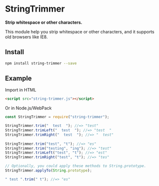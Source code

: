 # StringTrimmer

**Strip whitespace or other characters.**

This module help you strip whitespace or other characters, and it supports old
browsers like IE8.

## Install

```sh
npm install string-trimmer --save
```

## Example

Import in HTML

```html
<script src="string-trimmer.js"></script>
```

Or in Node.js/WebPack

```javascript
const StringTrimmer = require("string-trimmer");
```

```javascript
StringTrimmer.trim("  test  "); //=> "test"
StringTrimmer.trimLeft("  test  "); //=> "test  "
StringTrimmer.trimRight("  test  "); //=> "  test"
 
StringTrimmer.trim("test", "t"); //=> "es"
StringTrimmer.trim("testing", "ing"); //=> "test"
StringTrimmer.trimLeft("test", "t"); //=> "est"
StringTrimmer.trimRight("test", "t"); //=> "tes"

// Optionally, you could apply these methods to String.prototype.
StringTrimmer.applyTo(String.prototype);

" test ".trim(" t"); //=> "es"
```